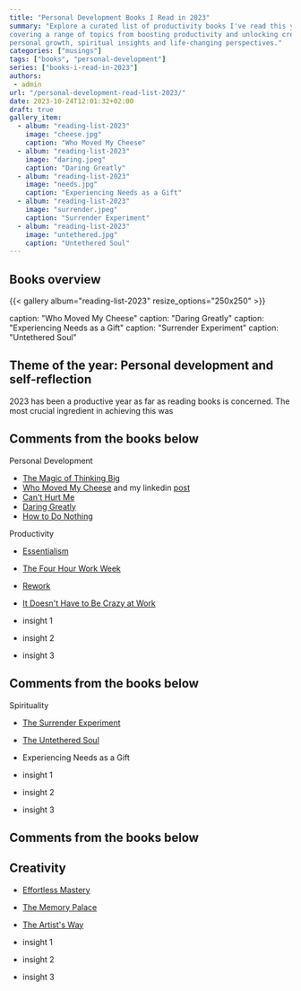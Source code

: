 ```yaml
---
title: "Personal Development Books I Read in 2023"
summary: "Explore a curated list of productivity books I've read this year, 
covering a range of topics from boosting productivity and unlocking creativity 
personal growth, spiritual insights and life-changing perspectives."
categories: ["musings"]
tags: ["books", "personal-development"]
series: ["books-i-read-in-2023"]
authors:
 - admin
url: "/personal-development-read-list-2023/"
date: 2023-10-24T12:01:32+02:00
draft: true
gallery_item:
  - album: "reading-list-2023"
    image: "cheese.jpg"
    caption: "Who Moved My Cheese"
  - album: "reading-list-2023"
    image: "daring.jpeg"
    caption: "Daring Greatly"
  - album: "reading-list-2023"
    image: "needs.jpg"
    caption: "Experiencing Needs as a Gift"
  - album: "reading-list-2023"
    image: "surrender.jpeg"
    caption: "Surrender Experiment"
  - album: "reading-list-2023"
    image: "untethered.jpg"
    caption: "Untethered Soul"
---
```


## Books overview

{{< gallery album="reading-list-2023" resize_options="250x250" >}}

caption: "Who Moved My Cheese"
caption: "Daring Greatly"
caption: "Experiencing Needs as a Gift"
caption: "Surrender Experiment"
caption: "Untethered Soul"

## Theme of the year: Personal development and self-reflection

2023 has been a productive year as far as reading books is concerned. The most 
crucial ingredient in achieving this was  


## Comments from the books below

Personal Development
* [The Magic of Thinking Big](https://www.amazon.com/Magic-Thinking-Big-David-Schwartz-ebook/dp/B00NGZIR92/ref=sr_1_1?crid=OA4UZM6K54PT&keywords=The+Magic+of+Thinking+Big&qid=1698135439&s=digital-text&sprefix=the+magic+of+thinking+big%2Cdigital-text%2C144&sr=1-1)
* [Who Moved My Cheese](https://www.amazon.com/Who-Moved-My-Cheese-Mazing-ebook/dp/B004CR6AM4/ref=sr_1_1?crid=34JT5XYC2NCJ9&keywords=Who+Moved+My+Cheese&qid=1698135453&s=digital-text&sprefix=who+moved+my+cheese%2Cdigital-text%2C139&sr=1-1) and my linkedin [post]()
* [Can't Hurt Me](https://www.amazon.com/Cant-Hurt-Me-Master-Your-ebook/dp/B07H453KGH/ref=sr_1_1?crid=1SS9XP36DBZPQ&keywords=Can%27t+Hurt+Me&qid=1698135518&s=digital-text&sprefix=can%27t+hurt+me%2Cdigital-text%2C136&sr=1-1)
* [Daring Greatly](https://www.amazon.com/Daring-Greatly-Courage-Vulnerable-Transforms-ebook/dp/B007P7HRS4/ref=sr_1_1?crid=Z81MD2IT8C6J&keywords=Daring+Greatly&qid=1698135548&s=digital-text&sprefix=daring+greatly%2Cdigital-text%2C136&sr=1-1)
* [How to Do Nothing](https://www.amazon.com/How-Do-Nothing-Resisting-Attention-ebook/dp/B07FLNFRGK/ref=sr_1_1?crid=PWGNJTCFSC4K&keywords=How+to+Do+Nothing&qid=1698135562&s=digital-text&sprefix=how+to+do+nothing%2Cdigital-text%2C134&sr=1-1)

Productivity
* [Essentialism](https://www.amazon.com/Essentialism-Disciplined-Pursuit-Greg-McKeown-ebook/dp/B00G1J1D28/ref=sr_1_1?crid=GQWQVZ5LMMZD&keywords=Essentialism&qid=1698135376&s=digital-text&sprefix=essentialism%2Cdigital-text%2C148&sr=1-1)
* [The Four Hour Work Week](https://www.amazon.com/4-Hour-Workweek-Expanded-Updated-Cutting-Edge-ebook/dp/B002WE46UW/ref=sr_1_1?crid=XY8OZKSRF3KF&keywords=The+Four+Hour+Work+Week&qid=1698135389&s=digital-text&sprefix=the+four+hour+work+week%2Cdigital-text%2C129&sr=1-1)
* [Rework](https://www.amazon.com/Rework-Jason-Fried-ebook/dp/B002MUAJ2A/ref=sr_1_1?crid=3FL6HNUW4WR9B&keywords=Rework&qid=1698135400&s=digital-text&sprefix=rework%2Cdigital-text%2C130&sr=1-1)
* [It Doesn't Have to Be Crazy at Work](https://www.amazon.com/Doesnt-Have-Be-Crazy-Work-ebook/dp/B079WV79TK/ref=sr_1_1?crid=P7Y30CGE0UF6&keywords=It+Doesn%27t+Have+to+Be+Crazy+at+Work&qid=1698135413&s=digital-text&sprefix=it+doesn%27t+have+to+be+crazy+at+work%2Cdigital-text%2C143&sr=1-1)

* insight 1  
* insight 2
* insight 3

## Comments from the books below

Spirituality
* [The Surrender Experiment](https://www.amazon.com/Surrender-Experiment-Journey-Lifes-Perfection-ebook/dp/B00NDTUDOS/ref=sr_1_1?crid=2OFNLINWYWBIC&keywords=the+surrender+experiment+by+michael+singer&qid=1698135330&s=digital-text&sprefix=Surrender+Experiment+%2Cdigital-text%2C140&sr=1-1)
* [The Untethered Soul](https://www.amazon.com/Untethered-Soul-Journey-Beyond-Yourself-ebook/dp/B003TU29WA/ref=sr_1_1?crid=1BBH1F4AW95S6&keywords=Untethered+Soul&qid=1698135346&s=digital-text&sprefix=untethered+soul%2Cdigital-text%2C134&sr=1-1)
* Experiencing Needs as a Gift

* insight 1  
* insight 2
* insight 3

## Comments from the books below

## Creativity 

* [Effortless Mastery](https://www.amazon.com/Effortless-Mastery-Liberating-Musician-Within-ebook/dp/B005OUHOLY/ref=sr_1_1?crid=M330Y58Q9VA4&keywords=Effortless+Mastery&qid=1698135274&s=digital-text&sprefix=effortless+mastery%2Cdigital-text%2C128&sr=1-1)
* [The Memory Palace](https://www.amazon.com/Memory-Palace-Anything-Everything-Shakespeare-ebook/dp/B007V3FLTE)
* [The Artist's Way](https://www.amazon.com.be/-/en/Julia-Cameron/dp/1788164296/ref=asc_df_1788164296/?tag=begogshpadde-21&linkCode=df0&hvadid=633392667541&hvpos=&hvnetw=g&hvrand=16438304293944555379&hvpone=&hvptwo=&hvqmt=&hvdev=c&hvdvcmdl=&hvlocint=&hvlocphy=1001006&hvtargid=pla-920673948416&psc=1)

* insight 1  
* insight 2
* insight 3

